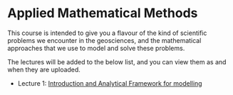 # Applied Mathematical Methods

This course is intended to give you a flavour of the kind
of scientific problems we encounter in the geosciences,
and the mathematical approaches that we use to model and
solve these problems.

The lectures will be added to the below list, and you can
view them as and when they are uploaded.

* Lecture 1: [Introduction and Analytical Framework for
  modelling](./courses/math_methods/slides/lecture1/index.html)
